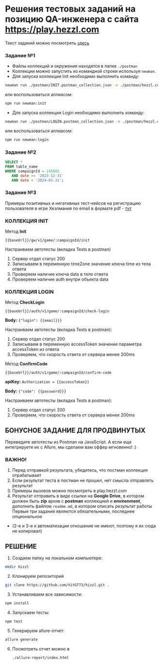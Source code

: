 # Решения тестовых заданий на позицию QA-инженера с сайта https://play.hezzl.com

Текст заданий можно посмотреть [здесь](problems.md)

### Задание №1
- Файлы коллекций и окружения находятся в папке `./postman`
- Коллекции можно запустить из командной строки используя `newman`.
- Для запуска коллекции Init необходимо выполнить команду:
```bash
newman run ./postman/INIT.postman_collection.json -e ./postman/hezzl.com.postman_environment.json -r cli,allure
```
или воспользоваться аллиасом:
```bash
npm run newman:init
```

- Для запуска коллекции Login необходимо выполнить команду:
```bash
newman run ./postman/LOGIN.postman_collection.json -e ./postman/hezzl.com.postman_environment.json -r cli,allure
```
или воспользоваться аллиасом:
```bash
npm run newman:login
```

### Задание №2
```sql
SELECT *
FROM table_name
WHERE campaignId = 145602
   AND date >= '2023-12-31'
   AND date < '2024-01-31';
```

### Задание №3

Примеры позитивных и негативных тест-кейсов на регистрацию пользователя в игре Хезлмания по email в формате pdf - [тут](./docs/hezzl-%20тестовый%20набор.pdf)



### КОЛЛЕКЦИЯ INIT
Метод **Init**

```{{baseUrl}}/gw/v1/game/:campaignId/init```

Настраиваем автотесты (вкладка Tests в postman)
1. Сервер отдал статус 200
2. Записываем в переменную timeZone значение ключа time из тела ответа
3. Проверяем наличие ключа data в теле ответа
4. Проверяем наличие auth внутри объекта data

### КОЛЛЕКЦИЯ LOGIN
Метод **CheckLogin**

```{{baseUrl}}/auth/v1/game/:campaignId/check-login```

**Body:** ```{"login": {{email}}}```


Настраиваем автотесты (вкладка Tests в postman):
1. Сервер отдал статус 200
2. Записываем в переменную accessToken значение параметра accessToken из ответа
3. Проверяем, что скорость ответа от сервера менее 200ms

Метод **ConfirmCode**

```{{baseUrl}}/auth/v1/game/:campaignId/confirm-code```

**apiKey:** ```Authorization = {{accessToken}}```

**Body:** ```{"code": {{password}}}```

Настраиваем автотесты (вкладка Tests в postman):
1. Сервер отдал статус 200
2. Проверяем, что скорость ответа от сервера менее 200ms

## БОНУСНОЕ ЗАДАНИЕ ДЛЯ ПРОДВИНУТЫХ
Переведите автотесты из Postman на JavaScript. А если еще интегрируете их с Allure, мы сделаем вам оффер мгновенно! :)

### ВАЖНО!
1. Перед отправкой результата, убедитесь, что постман коллекция отрабатывает
2. Если результат теста в постман не прошел, нет смысла отправлять результат
3. Примеры вызовов можно посмотреть в play.hezzl.com
4. Результат отправить в виде ссылки на **Google Drive**, в котором должен быть **zip** архив с **postman** коллекцией и **environment**, дополнить файлом ```readme.md```, в котором описать результат работы
Первые три задания являются обязательными, последнее опциональное
* (2-е и 3-е к автоматизации отношение не имеют, поэтому я их сюда не копировал)


## РЕШЕНИЕ

1. Создаем папку на локальном компьютере:

 ```bash
mkdir hizzl
```
2. Клонируем репозиторий
```bash
git clone https://github.com/VitGT73/hizzl.git .

```
3. Устанавливаем все зависимости:
```bash
npm install
```
4. Запускаем тесты:
```bash
npm test
```
5. Генерируем allure-отчет:
```bash
allure generate
```
6. Посмотреть отчет можно в
   ```bash
   ./allure-report/index.html
   ```
